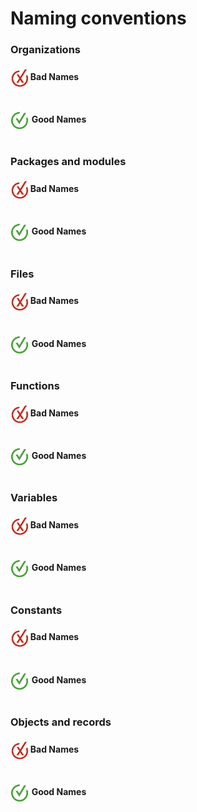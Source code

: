# Naming conventions

<h3>Organizations</h3>

<h4><img align="center" height="30" src="../img/BadCode.png"> Bad Names</h4>

```
```

<h4><img align="center" height="30" src="../img/GoodCode.png"> Good Names</h4>

```
```

<h3>Packages and modules</h3>

<h4><img align="center" height="30" src="../img/BadCode.png"> Bad Names</h4>

```
```

<h4><img align="center" height="30" src="../img/GoodCode.png"> Good Names</h4>

```
```

<h3>Files</h3>

<h4><img align="center" height="30" src="../img/BadCode.png"> Bad Names</h4>

```
```

<h4><img align="center" height="30" src="../img/GoodCode.png"> Good Names</h4>

```
```

<h3>Functions</h3>

<h4><img align="center" height="30" src="../img/BadCode.png"> Bad Names</h4>

```
```

<h4><img align="center" height="30" src="../img/GoodCode.png"> Good Names</h4>

```
```

<h3>Variables</h3>

<h4><img align="center" height="30" src="../img/BadCode.png"> Bad Names</h4>

```
```

<h4><img align="center" height="30" src="../img/GoodCode.png"> Good Names</h4>

```
```

<h3>Constants</h3>

<h4><img align="center" height="30" src="../img/BadCode.png"> Bad Names</h4>

```
```

<h4><img align="center" height="30" src="../img/GoodCode.png"> Good Names</h4>

```
```

<h3>Objects and records</h3>

<h4><img align="center" height="30" src="../img/BadCode.png"> Bad Names</h4>

```
```

<h4><img align="center" height="30" src="../img/GoodCode.png"> Good Names</h4>

```
``` 

